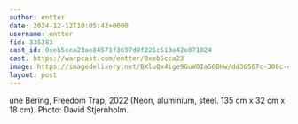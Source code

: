 ```yaml
---
author: entter
date: 2024-12-12T10:05:42+0000
username: entter
fid: 335383
cast_id: 0xeb5cca23ae84571f3697d9f225c513a42e071024
cast: https://warpcast.com/entter/0xeb5cca23
image: https://imagedelivery.net/BXluQx4ige9GuW0Ia56BHw/dd36567c-308c-47df-938f-d59c2297a000/original
layout: post
---
```

une Bering, Freedom Trap, 2022 (Neon, aluminium, steel. 135 cm x 32 cm x 18 cm). Photo: David Stjernholm.  

<img src='https://imagedelivery.net/BXluQx4ige9GuW0Ia56BHw/dd36567c-308c-47df-938f-d59c2297a000/original' alt='' referrerpolicy='no-referrer'/>